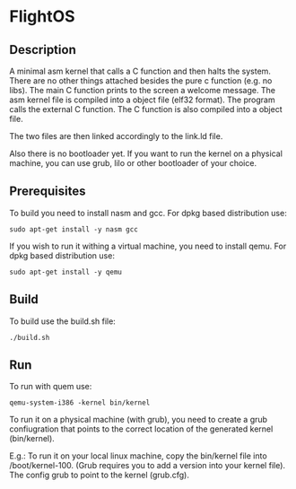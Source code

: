 FlightOS
========

Description
-----------

A minimal asm kernel that calls a C function and then halts the system.
There are no other things attached besides the pure c function (e.g. no libs).
The main C function prints to the screen a welcome message.
The asm kernel file is compiled into a object file (elf32 format). The program calls the external C function.
The C function is also compiled into a object file.

The two files are then linked accordingly to the link.ld file.

Also there is no bootloader yet. If you want to run the kernel on a physical machine, you can use grub, lilo or other bootloader of your choice.

Prerequisites
-------------

To build you need to install nasm and gcc. 
For dpkg based distribution use:
```
sudo apt-get install -y nasm gcc 
```
If you wish to run it withing a virtual machine, you need to install qemu. 
For dpkg based distribution use:
```
sudo apt-get install -y qemu 
```

Build
-----

To build use the build.sh file:
```
./build.sh
```

Run
---

To run with quem use:
```
qemu-system-i386 -kernel bin/kernel
```

To run it on a physical machine (with grub), you need to create a grub confiugration that points to the correct location of the generated kernel (bin/kernel). 

E.g.: To run it on your local linux machine, copy the bin/kernel file into /boot/kernel-100. (Grub requires you to add a version into your kernel file). The config grub to point to the kernel (grub.cfg).
